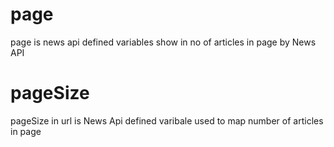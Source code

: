 
# page 
page is news api defined variables show in no of articles in page by News API

# pageSize
pageSize in url is News Api defined varibale used to map number of articles in page
